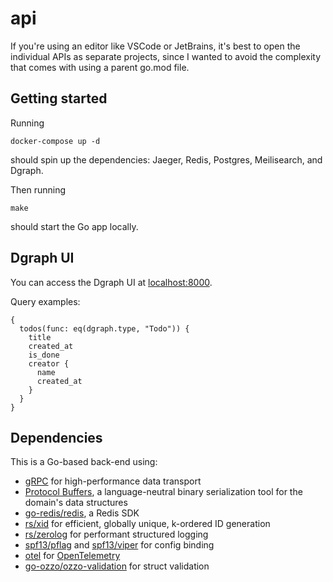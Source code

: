 # api

If you're using an editor like VSCode or JetBrains, it's best to open the individual APIs as separate projects,
since I wanted to avoid the complexity that comes with using a parent go.mod file.

## Getting started
Running
```
docker-compose up -d
```
should spin up the dependencies: Jaeger, Redis, Postgres, Meilisearch, and Dgraph.

Then running
```
make
```
should start the Go app locally.

## Dgraph UI
You can access the Dgraph UI at [localhost:8000](http://localhost:8000/).

Query examples:
```
{
  todos(func: eq(dgraph.type, "Todo")) {
    title
    created_at
    is_done
    creator {
      name
      created_at
    }
  }
}
```

## Dependencies
This is a Go-based back-end using:
* [gRPC](https://grpc.io/) for high-performance data transport
* [Protocol Buffers](https://developers.google.com/protocol-buffers), a language-neutral binary serialization tool for the domain's data structures
* [go-redis/redis](https://github.com/go-redis/redis), a Redis SDK
* [rs/xid](https://github.com/rs/xid) for efficient, globally unique, k-ordered ID generation
* [rs/zerolog](https://github.com/rs/zerolog) for performant structured logging
* [spf13/pflag](https://github.com/spf13/pflag) and [spf13/viper](https://github.com/spf13/viper) for config binding
* [otel](https://go.opentelemetry.io/otel) for [OpenTelemetry](https://opentelemetry.io/)
* [go-ozzo/ozzo-validation](https://github.com/go-ozzo/ozzo-validation) for struct validation
